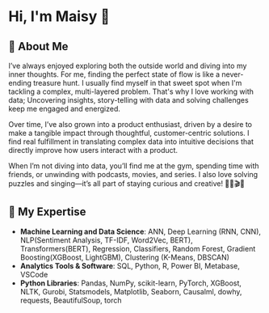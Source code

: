 # Hi, I'm Maisy 👋

## 🌱 About Me
I’ve always enjoyed exploring both the outside world and diving into my inner thoughts. For me, finding the perfect state of flow is like a never-ending treasure hunt. I usually find myself in that sweet spot when I'm tackling a complex, multi-layered problem. That's why I love working with data; Uncovering insights, story-telling with data and solving challenges keep me engaged and energized. 

Over time, I’ve also grown into a product enthusiast, driven by a desire to make a tangible impact through thoughtful, customer-centric solutions. I find real fulfillment in translating complex data into intuitive decisions that directly improve how users interact with a product.

When I’m not diving into data, you’ll find me at the gym, spending time with friends, or unwinding with podcasts, movies, and series. I also love solving puzzles and singing—it’s all part of staying curious and creative! 🎵💪🎬💡

## 🎯 My Expertise
- **Machine Learning and Data Science**: ANN, Deep Learning (RNN, CNN), NLP(Sentiment Analysis, TF-IDF, Word2Vec, BERT), Transformers(BERT), Regression, Classifiers, Random Forest, Gradient Boosting(XGBoost, LightGBM), Clustering (K-Means, DBSCAN)
- **Analytics Tools & Software**: SQL, Python, R, Power BI, Metabase, VSCode   
-	**Python Libraries**: Pandas, NumPy, scikit-learn, PyTorch, XGBoost, NLTK, Gurobi, Statsmodels, Matplotlib, Seaborn, Causalml, dowhy, requests, BeautifulSoup, torch

